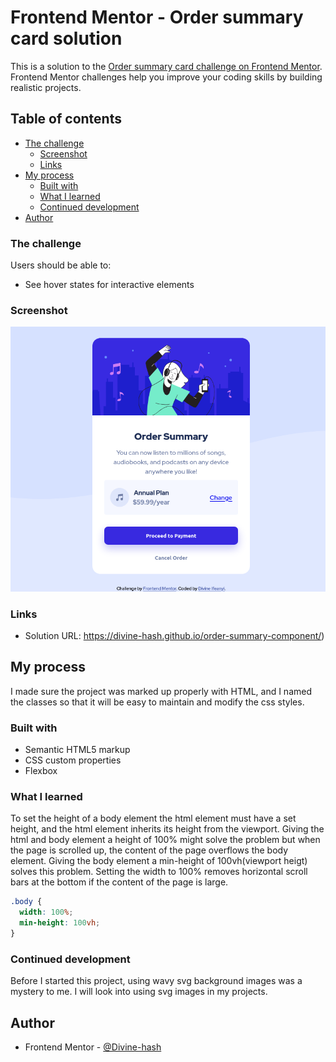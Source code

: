 # Frontend Mentor - Order summary card solution

This is a solution to the [Order summary card challenge on Frontend Mentor](https://www.frontendmentor.io/challenges/order-summary-component-QlPmajDUj). Frontend Mentor challenges help you improve your coding skills by building realistic projects. 

## Table of contents

- [The challenge](#the-challenge)
  - [Screenshot](#screenshot)
  - [Links](#links)
- [My process](#my-process)
  - [Built with](#built-with)
  - [What I learned](#what-i-learned)
  - [Continued development](#continued-development)
- [Author](#author)


### The challenge

Users should be able to:

- See hover states for interactive elements

### Screenshot

![](./images/order-summary-card-screenshot.png)

### Links

- Solution URL: https://divine-hash.github.io/order-summary-component/)

## My process

I made sure the project was marked up properly with HTML, and I named the classes so that it will be easy to maintain and modify the css styles.

### Built with

- Semantic HTML5 markup
- CSS custom properties
- Flexbox

### What I learned

To set the height of a body element the html element must have a set height, and the html element inherits its height from the viewport. Giving the html and body element a height of 100% might solve the problem but when the page is scrolled up, the content of the page overflows the body element. Giving the body element a min-height of 100vh(viewport heigt) solves this problem. Setting the width to 100% removes horizontal scroll bars at the bottom if the content of the page is large.

```css
.body {
  width: 100%;
  min-height: 100vh;
}
```

### Continued development

Before I started this project, using wavy svg background images was a mystery to me. I will look into using svg images in my projects.

## Author

- Frontend Mentor - [@Divine-hash](https://www.frontendmentor.io/profile/yourusername)
